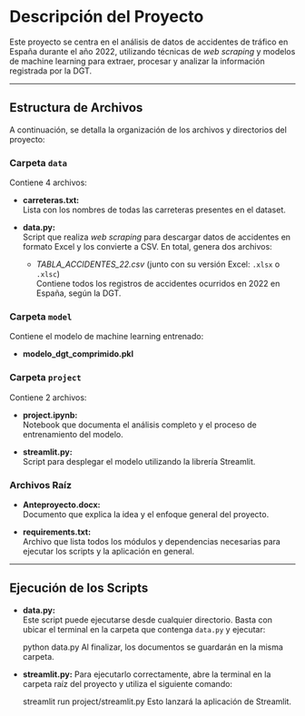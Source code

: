# Descripción del Proyecto

Este proyecto se centra en el análisis de datos de accidentes de tráfico en España durante el año 2022, utilizando técnicas de *web scraping* y modelos de machine learning para extraer, procesar y analizar la información registrada por la DGT.

---

## Estructura de Archivos

A continuación, se detalla la organización de los archivos y directorios del proyecto:

### Carpeta `data`

Contiene 4 archivos:

- **carreteras.txt:**  
  Lista con los nombres de todas las carreteras presentes en el dataset.

- **data.py:**  
  Script que realiza *web scraping* para descargar datos de accidentes en formato Excel y los convierte a CSV. En total, genera dos archivos:
  - *TABLA_ACCIDENTES_22.csv* (junto con su versión Excel: `.xlsx` o `.xlsc`)  
    Contiene todos los registros de accidentes ocurridos en 2022 en España, según la DGT.

### Carpeta `model`

Contiene el modelo de machine learning entrenado:
- **modelo_dgt_comprimido.pkl**

### Carpeta `project`

Contiene 2 archivos:

- **project.ipynb:**  
  Notebook que documenta el análisis completo y el proceso de entrenamiento del modelo.

- **streamlit.py:**  
  Script para desplegar el modelo utilizando la librería Streamlit.

### Archivos Raíz

- **Anteproyecto.docx:**  
  Documento que explica la idea y el enfoque general del proyecto.

- **requirements.txt:**  
  Archivo que lista todos los módulos y dependencias necesarias para ejecutar los scripts y la aplicación en general.

---

## Ejecución de los Scripts

- **data.py:**  
  Este script puede ejecutarse desde cualquier directorio. Basta con ubicar el terminal en la carpeta que contenga `data.py` y ejecutar:
  
  python data.py
    Al finalizar, los documentos se guardarán en la misma carpeta.
- **streamlit.py:**
  Para ejecutarlo correctamente, abre la terminal en la carpeta raíz del proyecto y utiliza el siguiente comando:
  
  streamlit run project/streamlit.py
  Esto lanzará la aplicación de Streamlit.